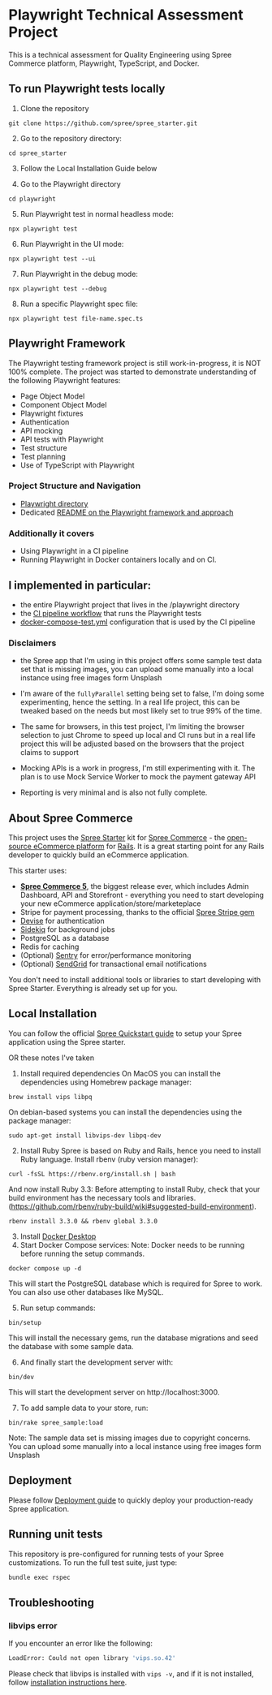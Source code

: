 # Playwright Technical Assessment Project

This is a technical assessment for Quality Engineering using Spree Commerce platform, Playwright, TypeScript, and Docker. 

## To run Playwright tests locally 
1. Clone the repository 
```
git clone https://github.com/spree/spree_starter.git
```
2. Go to the repository directory:
``` 
cd spree_starter
```
3. Follow the Local Installation Guide below 

4. Go to the Playwright directory
```
cd playwright
```
5. Run Playwright test in normal headless mode:
  ```
  npx playwright test
  ```
6. Run Playwright in the UI mode: 
  ```
  npx playwright test --ui
  ```
7. Run Playwright in the debug mode:
  ```
  npx playwright test --debug
  ```
8. Run a specific Playwright spec file:
  ```
  npx playwright test file-name.spec.ts
  ```


## Playwright Framework 

The Playwright testing framework project is still work-in-progress, it is NOT 100% complete. The project was started to demonstrate understanding of the following Playwright features:

- Page Object Model
- Component Object Model
- Playwright fixtures
- Authentication 
- API mocking 
- API tests with Playwright
- Test structure
- Test planning
- Use of TypeScript with Playwright

### Project Structure and Navigation 
- [Playwright directory](https://github.com/dinakazakevich/qe-spree-playwright/tree/main/playwright)
- Dedicated [README on the Playwright framework and approach](https://github.com/dinakazakevich/qe-spree-playwright/blob/main/playwright/README.md)

### Additionally it covers
- Using Playwright in a CI pipeline
- Running Playwright in Docker containers locally and on CI. 

## I implemented in particular:
- the entire Playwright project that lives in the /playwright directory 
- the [CI pipeline workflow](.github/workflows/e2e-tests.yml) that runs the Playwright tests 
- [docker-compose-test.yml](docker-compose-test.yml) configuration that is used by the CI pipeline

### Disclaimers 
- the Spree app that I'm using in this project offers some sample test data set that is missing images, you can upload some manually into a local instance using free images form Unsplash 

- I'm aware of the `fullyParallel` setting being set to false, I'm doing some experimenting, hence the setting. In a real life project, this can be tweaked based on the needs but most likely set to true 99% of the time. 

- The same for browsers, in this test project, I'm limiting the browser selection to just Chrome to speed up local and CI runs but in a real life project this will be adjusted based on the browsers that the project claims to support 

- Mocking APIs is a work in progress, I'm still experimenting with it. The plan is to use Mock Service Worker to mock the payment gateway API 

- Reporting is very minimal and is also not fully complete.


## About Spree Commerce

This project uses the [Spree Starter](https://github.com/spree/spree_starter) kit for [Spree Commerce](https://spreecommerce.org) - the [open-source eCommerce platform](https://spreecommerce.org) for [Rails](https://spreecommerce.org/category/ruby-on-rails/). It is a great starting point for any Rails developer to quickly build an eCommerce application.

This starter uses:

* **[Spree Commerce 5](https://spreecommerce.org/announcing-spree-5-the-biggest-open-source-release-ever/)**, the biggest release ever, which includes Admin Dashboard, API and Storefront - everything you need to start developing your new eCommerce application/store/marketeplace
* Stripe for payment processing, thanks to the official [Spree Stripe gem](https://github.com/spree/spree_stripe)
* [Devise](https://github.com/heartcombo/devise) for authentication
* [Sidekiq](https://github.com/mperham/sidekiq) for background jobs
* PostgreSQL as a database
* Redis for caching
* (Optional) [Sentry](https://sentry.io) for error/performance monitoring
* (Optional) [SendGrid](https://sendgrid.com) for transactional email notifications

You don't need to install additional tools or libraries to start developing with Spree Starter. Everything is already set up for you.

## Local Installation

You can follow the official [Spree Quickstart guide](https://spreecommerce.org/docs/developer/getting-started/quickstart) to setup your Spree application using the Spree starter.

OR these notes I've taken 

1. Install required dependencies 
On MacOS you can install the dependencies using Homebrew package manager: 
```
brew install vips libpq
```
On debian-based systems you can install the dependencies using the package manager:
``` 
sudo apt-get install libvips-dev libpq-dev
```
2. Install Ruby
Spree is based on Ruby and Rails, hence you need to install Ruby language.
Install rbenv (ruby version manager):
```
curl -fsSL https://rbenv.org/install.sh | bash
```
And now install Ruby 3.3:
Before attempting to install Ruby, check that your build environment has the necessary tools and libraries.(https://github.com/rbenv/ruby-build/wiki#suggested-build-environment).
```
rbenv install 3.3.0 && rbenv global 3.3.0
```

3. Install [Docker Desktop](https://docs.docker.com/get-docker)
4. Start Docker Compose services:
Note: Docker needs to be running before running the setup commands.
```
docker compose up -d
```
This will start the PostgreSQL database which is required for Spree to work. You can also use other databases like MySQL.

5. Run setup commands:
```
bin/setup
```
This will install the necessary gems, run the database migrations and seed the database with some sample data.

6. And finally start the development server with:
```
bin/dev
```
This will start the development server on http://localhost:3000.

7. To add sample data to your store, run:
```
bin/rake spree_sample:load
```
Note: The sample data set is missing images due to copyright concerns. You can upload some manually into a local instance using free images form Unsplash 

## Deployment

Please follow [Deployment guide](https://spreecommerce.org/docs/developer/deployment/render) to quickly deploy your production-ready Spree application.

## Running unit tests

This repository is pre-configured for running tests of your Spree customizations. To run the full test suite, just type:

```bash
bundle exec rspec
```

## Troubleshooting

### libvips error

If you encounter an error like the following:

```bash
LoadError: Could not open library 'vips.so.42'
```

Please check that libvips is installed with `vips -v`, and if it is not installed, follow [installation instructions here](https://www.libvips.org/install.html).
